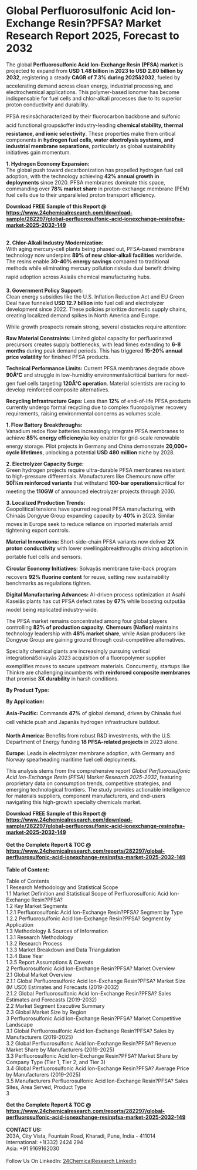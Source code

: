 <h1>Global Perfluorosulfonic Acid Ion-Exchange Resin?PFSA? Market Research Report 2025, Forecast to 2032</h1><p>The global <strong>Perfluorosulfonic Acid Ion-Exchange Resin (PFSA) market</strong> is projected to expand from <strong>USD 1.48 billion in 2023 to USD 2.80 billion by 2032</strong>, registering a steady <strong>CAGR of 7.3% during 2025â2032</strong>, fueled by accelerating demand across clean energy, industrial processing, and electrochemical applications. This polymer-based ionomer has become indispensable for fuel cells and chlor-alkali processes due to its superior proton conductivity and durability.</p><p>PFSA resinsâcharacterized by their fluorocarbon backbone and sulfonic acid functional groupsâoffer industry-leading <strong>chemical stability, thermal resistance, and ionic selectivity</strong>. These properties make them critical components in <strong>hydrogen fuel cells, water electrolysis systems, and industrial membrane separations</strong>, particularly as global sustainability initiatives gain momentum.</p><p><strong>1. Hydrogen Economy Expansion:</strong><br>
The global push toward decarbonization has propelled hydrogen fuel cell adoption, with the technology achieving <strong>42% annual growth in deployments</strong> since 2020. PFSA membranes dominate this space, commanding over <strong>78% market share</strong> in proton-exchange membrane (PEM) fuel cells due to their unparalleled proton transport efficiency.</p><div><b>Download FREE Sample of this Report @ 
            <a href="https://www.24chemicalresearch.com/download-sample/282297/global-perfluorosulfonic-acid-ionexchange-resinpfsa-market-2025-2032-149">
            https://www.24chemicalresearch.com/download-sample/282297/global-perfluorosulfonic-acid-ionexchange-resinpfsa-market-2025-2032-149</a></b></div><br><p><strong>2. Chlor-Alkali Industry Modernization:</strong><br>
With aging mercury-cell plants being phased out, PFSA-based membrane technology now underpins <strong>89% of new chlor-alkali facilities</strong> worldwide. The resins enable <strong>30-40% energy savings</strong> compared to traditional methods while eliminating mercury pollution risksâa dual benefit driving rapid adoption across Asiaâs chemical manufacturing hubs.</p><p><strong>3. Government Policy Support:</strong><br>
Clean energy subsidies like the U.S. Inflation Reduction Act and EU Green Deal have funneled <strong>USD 12.7 billion</strong> into fuel cell and electrolyzer development since 2022. These policies prioritize domestic supply chains, creating localized demand spikes in North America and Europe.</p><p>While growth prospects remain strong, several obstacles require attention:</p><p><strong>Raw Material Constraints:</strong> Limited global capacity for perfluorinated precursors creates supply bottlenecks, with lead times extending to <strong>6-8 months</strong> during peak demand periods. This has triggered <strong>15-20% annual price volatility</strong> for finished PFSA products.</p><p><strong>Technical Performance Limits:</strong> Current PFSA membranes degrade above <strong>90Â°C</strong> and struggle in low-humidity environmentsâcritical barriers for next-gen fuel cells targeting <strong>120Â°C operation</strong>. Material scientists are racing to develop reinforced composite alternatives.</p><p><strong>Recycling Infrastructure Gaps:</strong> Less than <strong>12%</strong> of end-of-life PFSA products currently undergo formal recycling due to complex fluoropolymer recovery requirements, raising environmental concerns as volumes scale.</p><p><strong>1. Flow Battery Breakthroughs:</strong><br>
Vanadium redox flow batteries increasingly integrate PFSA membranes to achieve <strong>85% energy efficiency</strong>âa key enabler for grid-scale renewable energy storage. Pilot projects in Germany and China demonstrate <strong>20,000+ cycle lifetimes</strong>, unlocking a potential <strong>USD 480 million</strong> niche by 2028.</p><p><strong>2. Electrolyzer Capacity Surge:</strong><br>
Green hydrogen projects require ultra-durable PFSA membranes resistant to high-pressure differentials. Manufacturers like Chemours now offer <strong>50Î¼m reinforced variants</strong> that withstand <strong>100-bar operations</strong>âcritical for meeting the <strong>110GW</strong> of announced electrolyzer projects through 2030.</p><p><strong>3. Localized Production Trends:</strong><br>
Geopolitical tensions have spurred regional PFSA manufacturing, with Chinaâs Dongyue Group expanding capacity by <strong>40%</strong> in 2023. Similar moves in Europe seek to reduce reliance on imported materials amid tightening export controls.</p><p><strong>Material Innovations:</strong> Short-side-chain PFSA variants now deliver <strong>2X proton conductivity</strong> with lower swellingâbreakthroughs driving adoption in portable fuel cells and sensors.</p><p><strong>Circular Economy Initiatives:</strong> Solvayâs membrane take-back program recovers <strong>92% fluorine content</strong> for reuse, setting new sustainability benchmarks as regulations tighten.</p><p><strong>Digital Manufacturing Advances:</strong> AI-driven process optimization at Asahi Kaseiâs plants has cut PFSA defect rates by <strong>67%</strong> while boosting outputâa model being replicated industry-wide.</p><p>The PFSA market remains concentrated among four global players controlling <strong>82% of production capacity</strong>. <strong>Chemours (Nafion)</strong> maintains technology leadership with <strong>48% market share</strong>, while Asian producers like Dongyue Group are gaining ground through cost-competitive alternatives.</p><p>Specialty chemical giants are increasingly pursuing vertical integrationâSolvayâs 2023 acquisition of a fluoropolymer supplier exemplifies moves to secure upstream materials. Concurrently, startups like Thinkre are challenging incumbents with <strong>reinforced composite membranes</strong> that promise <strong>3X durability</strong> in harsh conditions.</p><p><strong>By Product Type:</strong></p><p><strong>By Application:</strong></p><p><strong>Asia-Pacific:</strong> Commands <strong>47%</strong> of global demand, driven by Chinaâs fuel cell vehicle push and Japanâs hydrogen infrastructure buildout.</p><p><strong>North America:</strong> Benefits from robust R&amp;D investments, with the U.S. Department of Energy funding <strong>18 PFSA-related projects</strong> in 2023 alone.</p><p><strong>Europe:</strong> Leads in electrolyzer membrane adoption, with Germany and Norway spearheading maritime fuel cell deployments.</p><p>This analysis stems from the comprehensive report <em>Global Perfluorosulfonic Acid Ion-Exchange Resin (PFSA) Market Research 2025-2032</em>, featuring proprietary data on consumption trends, competitive strategies, and emerging technological frontiers. The study provides actionable intelligence for materials suppliers, component manufacturers, and end-users navigating this high-growth specialty chemicals market.</p><div><b>Download FREE Sample of this Report @ 
            <a href="https://www.24chemicalresearch.com/download-sample/282297/global-perfluorosulfonic-acid-ionexchange-resinpfsa-market-2025-2032-149">
            https://www.24chemicalresearch.com/download-sample/282297/global-perfluorosulfonic-acid-ionexchange-resinpfsa-market-2025-2032-149</a></b></div><br><div><b>Get the Complete Report & TOC @ 
            <a href="https://www.24chemicalresearch.com/reports/282297/global-perfluorosulfonic-acid-ionexchange-resinpfsa-market-2025-2032-149">
            https://www.24chemicalresearch.com/reports/282297/global-perfluorosulfonic-acid-ionexchange-resinpfsa-market-2025-2032-149</a></b></div><br>
            <b>Table of Content:</b><p>Table of Contents<br />
1 Research Methodology and Statistical Scope<br />
1.1 Market Definition and Statistical Scope of Perfluorosulfonic Acid Ion-Exchange Resin?PFSA?<br />
1.2 Key Market Segments<br />
1.2.1 Perfluorosulfonic Acid Ion-Exchange Resin?PFSA? Segment by Type<br />
1.2.2 Perfluorosulfonic Acid Ion-Exchange Resin?PFSA? Segment by Application<br />
1.3 Methodology & Sources of Information<br />
1.3.1 Research Methodology<br />
1.3.2 Research Process<br />
1.3.3 Market Breakdown and Data Triangulation<br />
1.3.4 Base Year<br />
1.3.5 Report Assumptions & Caveats<br />
2 Perfluorosulfonic Acid Ion-Exchange Resin?PFSA? Market Overview<br />
2.1 Global Market Overview<br />
2.1.1 Global Perfluorosulfonic Acid Ion-Exchange Resin?PFSA? Market Size (M USD) Estimates and Forecasts (2019-2032)<br />
2.1.2 Global Perfluorosulfonic Acid Ion-Exchange Resin?PFSA? Sales Estimates and Forecasts (2019-2032)<br />
2.2 Market Segment Executive Summary<br />
2.3 Global Market Size by Region<br />
3 Perfluorosulfonic Acid Ion-Exchange Resin?PFSA? Market Competitive Landscape<br />
3.1 Global Perfluorosulfonic Acid Ion-Exchange Resin?PFSA? Sales by Manufacturers (2019-2025)<br />
3.2 Global Perfluorosulfonic Acid Ion-Exchange Resin?PFSA? Revenue Market Share by Manufacturers (2019-2025)<br />
3.3 Perfluorosulfonic Acid Ion-Exchange Resin?PFSA? Market Share by Company Type (Tier 1, Tier 2, and Tier 3)<br />
3.4 Global Perfluorosulfonic Acid Ion-Exchange Resin?PFSA? Average Price by Manufacturers (2019-2025)<br />
3.5 Manufacturers Perfluorosulfonic Acid Ion-Exchange Resin?PFSA? Sales Sites, Area Served, Product Type<br />
3</p><div><b>Get the Complete Report & TOC @ 
            <a href="https://www.24chemicalresearch.com/reports/282297/global-perfluorosulfonic-acid-ionexchange-resinpfsa-market-2025-2032-149">
            https://www.24chemicalresearch.com/reports/282297/global-perfluorosulfonic-acid-ionexchange-resinpfsa-market-2025-2032-149</a></b></div><br><b>CONTACT US:</b><br>
            203A, City Vista, Fountain Road, Kharadi, Pune, India - 411014<br>
            International: +1(332) 2424 294<br>
            Asia: +91 9169162030 <br><br>
            Follow Us On LinkedIn: <a href="https://www.linkedin.com/company/24chemicalresearch/">24ChemicalResearch LinkedIn</a>